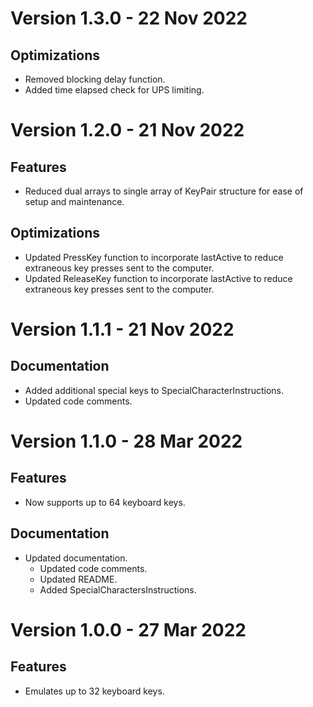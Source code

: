 # Version 1.3.0 - 22 Nov 2022
## Optimizations
- Removed blocking delay function.
- Added time elapsed check for UPS limiting.

# Version 1.2.0 - 21 Nov 2022
## Features
- Reduced dual arrays to single array of KeyPair structure for ease of setup and maintenance.

## Optimizations
- Updated PressKey function to incorporate lastActive to reduce extraneous key presses sent to the computer.
- Updated ReleaseKey function to incorporate lastActive to reduce extraneous key presses sent to the computer.

# Version 1.1.1 - 21 Nov 2022
## Documentation
- Added additional special keys to SpecialCharacterInstructions.
- Updated code comments.

# Version 1.1.0 - 28 Mar 2022
## Features
- Now supports up to 64 keyboard keys.

## Documentation
- Updated documentation.
  - Updated code comments.
  - Updated README.
  - Added SpecialCharactersInstructions.

# Version 1.0.0 - 27 Mar 2022
## Features
- Emulates up to 32 keyboard keys.